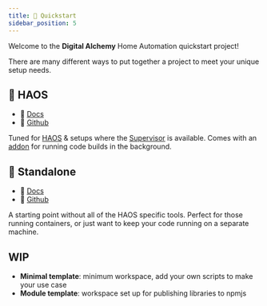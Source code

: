 ```yaml
---
title: 🚀 Quickstart
sidebar_position: 5
---
```


Welcome to the **Digital Alchemy** Home Automation quickstart project!

There are many different ways to put together a project to meet your unique setup needs.

## 🏡 HAOS

- 📓 [Docs](/docs/home-automation/quickstart/haos)
- 🔗 [Github](https://github.com/Digital-Alchemy-TS/haos-template)

Tuned for [HAOS](https://developers.home-assistant.io/docs/operating-system/) & setups where the [Supervisor](https://developers.home-assistant.io/docs/supervisor/) is available.
Comes with an [addon](/docs/home-automation/quickstart/haos/addon) for running code builds in the background.


## 💼 Standalone

- 📓 [Docs](/docs/home-automation/quickstart/standalone)
- 🔗 [Github](https://github.com/Digital-Alchemy-TS/standalone-template)

A starting point without all of the HAOS specific tools.
Perfect for those running containers, or just want to keep your code running on a separate machine.

## WIP

- **Minimal template**: minimum workspace, add your own scripts to make your use case
- **Module template**: workspace set up for publishing libraries to npmjs
